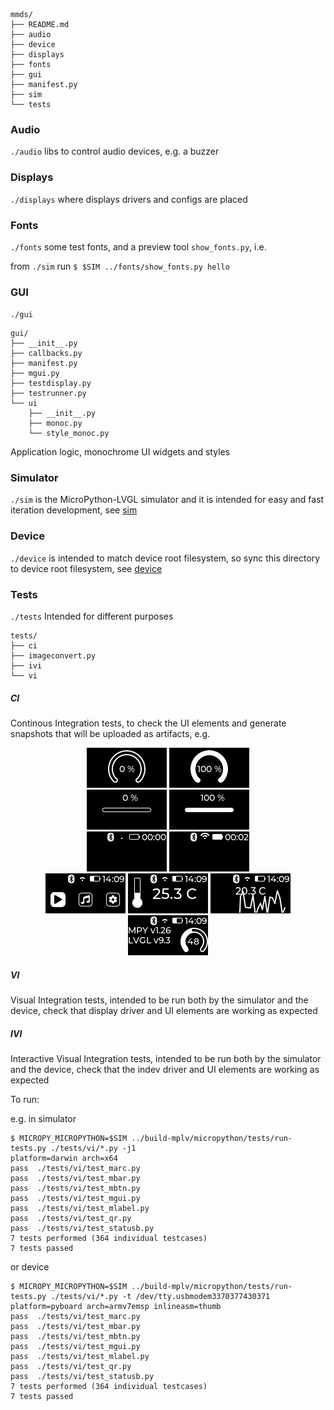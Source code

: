 
```
mmds/
├── README.md
├── audio
├── device
├── displays
├── fonts
├── gui
├── manifest.py
├── sim
└── tests
```

### Audio

`./audio` libs to control audio devices, e.g. a buzzer 

### Displays 
`./displays` where displays drivers and configs are placed

### Fonts
`./fonts` some test fonts, and a preview tool `show_fonts.py`, i.e. 

from `./sim` run `$ $SIM ../fonts/show_fonts.py hello`

### GUI
`./gui`
```
gui/
├── __init__.py
├── callbacks.py
├── manifest.py
├── mgui.py
├── testdisplay.py
├── testrunner.py
└── ui
    ├── __init__.py
    ├── monoc.py
    └── style_monoc.py

```
Application logic, monochrome UI widgets and styles

### Simulator

`./sim` is the MicroPython-LVGL simulator and it is intended for easy and fast
iteration development, see [sim](./sim/README.md)


### Device

`./device` is intended to match device root filesystem, so sync this directory
to device root filesystem, see [device](./device/README.md)


### Tests

`./tests` Intended for different purposes

```
tests/
├── ci
├── imageconvert.py
├── ivi
└── vi
```
##### CI 

Continous Integration tests, to check the UI elements and generate snapshots
that will be uploaded as artifacts, e.g. 

<div align="center">
  <img src="../docs/img/test_marc.mono_arc_test@start.png" width="128" height="64">
  <img src="../docs/img/test_marc.mono_arc_test@end.png" width="128" height="64">
</div>

<div align="center">
  <img src="../docs/img/test_mbar.mono_bar_test@start.png" width="128" height="64">
  <img src="../docs/img/test_mbar.mono_bar_test@end.png" width="128" height="64">
</div>

<div align="center">
  <img src="../docs/img/test_statusb.status_bar@start.png" width="128" height="64">
  <img src="../docs/img/test_statusb.status_bar@end.png" width="128" height="64">
</div>

<div align="center">
  <img src="../docs/img/test_mgui.test_gui@menu.png" width="128" height="64">
  <img src="../docs/img/test_mgui.test_gui@Thermometer.png" width="128" height="64">
  <img src="../docs/img/test_mgui.test_gui@Chart.png" width="128" height="64">
  <img src="../docs/img/test_mgui.test_gui@Settings.png" width="128" height="64">
</div>

##### VI

Visual Integration tests, intended to be run both by the simulator and the device,
check that display driver and UI elements are working as expected

##### IVI

Interactive Visual Integration tests, intended to be run both by the simulator and the device,
check that the indev driver and UI elements are working as expected


To run: 

e.g. in simulator
```
$ MICROPY_MICROPYTHON=$SIM ../build-mplv/micropython/tests/run-tests.py ./tests/vi/*.py -j1
platform=darwin arch=x64
pass  ./tests/vi/test_marc.py
pass  ./tests/vi/test_mbar.py
pass  ./tests/vi/test_mbtn.py
pass  ./tests/vi/test_mgui.py
pass  ./tests/vi/test_mlabel.py
pass  ./tests/vi/test_qr.py
pass  ./tests/vi/test_statusb.py
7 tests performed (364 individual testcases)
7 tests passed
```

or device

```
$ MICROPY_MICROPYTHON=$SIM ../build-mplv/micropython/tests/run-tests.py ./tests/vi/*.py -t /dev/tty.usbmodem3370377430371
platform=pyboard arch=armv7emsp inlineasm=thumb
pass  ./tests/vi/test_marc.py
pass  ./tests/vi/test_mbar.py
pass  ./tests/vi/test_mbtn.py
pass  ./tests/vi/test_mgui.py
pass  ./tests/vi/test_mlabel.py
pass  ./tests/vi/test_qr.py
pass  ./tests/vi/test_statusb.py
7 tests performed (364 individual testcases)
7 tests passed

```
